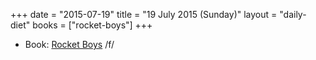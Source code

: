 +++
date = "2015-07-19"
title = "19 July 2015 (Sunday)"
layout = "daily-diet"
books = ["rocket-boys"]
+++

<ul>
<li class="entry books">Book: <a href="/books/rocket-boys">Rocket Boys</a> /f/</li>
</ul>